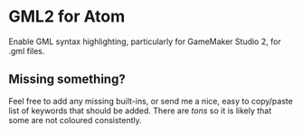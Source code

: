# GML2 for Atom

Enable GML syntax highlighting, particularly for GameMaker Studio 2, for .gml
files.

## Missing something?

Feel free to add any missing built-ins, or send me a nice, easy to copy/paste
list of keywords that should be added. There are *tons* so it is likely that some
are not coloured consistently.
